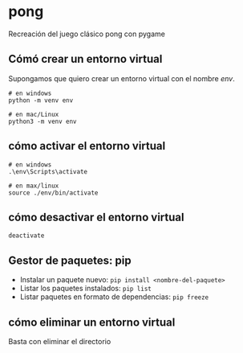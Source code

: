 # pong

Recreación del juego clásico pong con pygame

## Cómó crear un entorno virtual

Supongamos que quiero crear un entorno virtual con el nombre _env_.

```
# en windows
python -m venv env

# en mac/Linux
python3 -m venv env

```
## cómo activar el entorno virtual

```
# en windows
.\env\Scripts\activate

# en max/linux
source ./env/bin/activate
```

## cómo desactivar el entorno virtual

```
deactivate
```

## Gestor de paquetes: pip

- Instalar un paquete nuevo:  `pip install <nombre-del-paquete>`
- Listar los paquetes instalados: `pip list`
- Listar paquetes en formato de dependencias: `pip freeze`

## cómo eliminar un entorno virtual

Basta con eliminar el directorio

